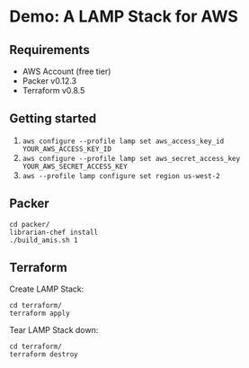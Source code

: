 # Demo: A LAMP Stack for AWS

## Requirements

* AWS Account (free tier)
* Packer v0.12.3
* Terraform v0.8.5

## Getting started

1. `aws configure --profile lamp set aws_access_key_id YOUR_AWS_ACCESS_KEY_ID`
2. `aws configure --profile lamp set aws_secret_access_key YOUR_AWS_SECRET_ACCESS_KEY`
3. `aws --profile lamp configure set region us-west-2`

## Packer

```
cd packer/
librarian-chef install
./build_amis.sh 1
```

## Terraform

Create LAMP Stack:

```
cd terraform/
terraform apply
```

Tear LAMP Stack down:

```
cd terraform/
terraform destroy
```
